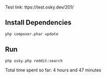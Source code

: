Test link: ttps://test.osky.dev/201/

## Install Dependencies

```bash
php composer.phar update
```

## Run

```bash
php osky.php reddit:search
```

Total time spent so far: 4 hours and 47 minutes